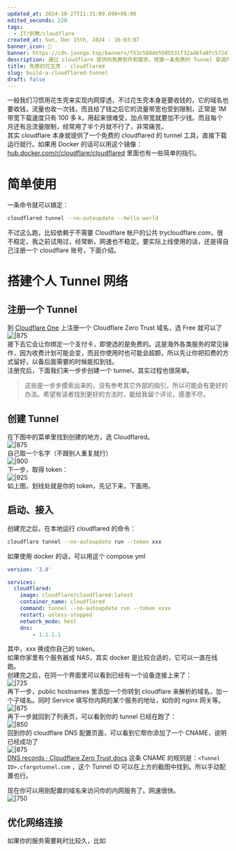 ```yaml
---
updated_at: 2024-10-27T11:31:09.698+08:00
edited_seconds: 220
tags:
  - IT/折腾/cloudflare
created_at: Sun, Dec 15th, 2024 - 16:03:07
banner_icon: 📂
banner: https://cdn.jsongo.top/banners/f53c5884b5505531f32ad8fa0fc57247.jpg
description: 通过 cloudflare 提供的免费软件和服务，搭建一条免费的 Tunnel 穿透内网，并指定自定义域名来访问你的内网服务，关键还没有网速限制
title: 免费的花生壳 - cloudflared
slug: build-a-cloudflared-tunnel
draft: false
---
```

一般我们习惯用花生壳来实现内网穿透，不过花生壳本身是要收钱的，它的域名也要收钱，流量也收一次钱，而且给了钱之后它的流量带宽也受到限制，正常是 1M 带宽下载速度只有 100 多 k，用起来很难受，加点带宽就要加不少钱。而且每个月还有总流量限制，经常用了半个月就不行了，非常痛苦。  
其实 cloudflare 本身就提供了一个免费的 cloudflared 的 tunnel 工具，直接下载运行就行。如果用 Docker 的话可以用这个镜像：[hub.docker.com/r/cloudflare/cloudflared](https://hub.docker.com/r/cloudflare/cloudflared) 里面也有一些简单的指引。
# 简单使用
一条命令就可以搞定：
```bash
cloudflared tunnel --no-autoupdate --hello-world
```
不过这么跑，比较依赖于不需要 Cloudflare 帐户的公共 trycloudflare.com，很不稳定，我之前试用过，经常断，网速也不稳定。要实际上线使用的话，还是得自己注册一个 cloudflare 账号，下面介绍。
# 搭建个人 Tunnel 网络
## 注册一个 Tunnel
到 [Cloudflare One](https://dash.teams.cloudflare.com/⁠) 上注册一个 Cloudflare Zero Trust 域名，选 Free 就可以了  
	![|875](https://cdn.jsongo.top/2024/12/420352862a7523747b97d596ff767b81.webp)  
接下去它会让你绑定一个支付卡，即使选的是免费的。这是海外各类服务的常见操作，因为收费计划可能会变，而且你使用时也可能会超额，所以先让你把扣费的方式留好，以备后面需要的时候能扣到钱。  
注册完后，下面我们来一步步创建一个 tunnel，其实过程也很简单。
>  这些是一步步摸索出来的，没有参考其它外部的指引，所以可能会有更好的办法。希望有读者找到更好的方法时，能给我留个评论，感激不尽。
## 创建 Tunnel
在下图中的菜单里找到创建的地方，选 Cloudflared。  
	![|875](https://cdn.jsongo.top/2024/12/5b690dff91048eeaeb5663f168c837a2.webp)  
自己取一个名字（不跟别人重复就行）  
	![|900](https://cdn.jsongo.top/2024/12/8652218a31d2d78c56aa4f0a43edcf8d.webp)  
下一步，取得 token：  
	![|925](https://cdn.jsongo.top/2024/12/29b1a001c14459ba21b349c12cb4288d.webp)  
如上图，划线处就是你的 token，先记下来，下面用。
## 启动、接入
创建完之后，在本地运行 cloudflared 的命令：
```bash
cloudflare tunnel --no-autoupdate run --token xxx
```
如果使用 docker 的话，可以用这个 compose yml
```yml
version: '3.8'

services:
  cloudflared:
    image: cloudflare/cloudflared:latest
    container_name: cloudflared
    command: tunnel --no-autoupdate run --token xxxx
    restart: unless-stopped
    network_mode: host
    dns:
        - 1.1.1.1
```
其中，xxx 换成你自己的 token。  
如果你家里有个服务器或 NAS，其实 docker 是比较合适的，它可以一直在线跑。  
创建完之后，在同一个界面里可以看到已经有一个设备连接上来了：  
	![|725](https://cdn.jsongo.top/2024/12/3c23fd4e318bb3198e69dd369ed24c29.webp)  
再下一步，public hostnames 里添加一个你转到 cloudflare 来解析的域名，加一个子域名。同时 Service 填写你内网的某个服务的地址，如你的 nginx 网关等。  
	![|875](https://cdn.jsongo.top/2024/12/0e9d6a0c0afadbd8100b681aab58a962.webp)  
再下一步就回到了列表页，可以看到你的 tunnel 已经在跑了：  
	![|850](https://cdn.jsongo.top/2024/12/f39e1282f64410a6862142f136b7108b.webp)  
回到你的 cloudflare DNS 配置页面，可以看到它帮你添加了一个 CNAME，说明已经成功了  
	![|875](https://cdn.jsongo.top/2024/12/292affb6bfeac40389684bb915b7bce0.webp)  
	[DNS records · Cloudflare Zero Trust docs](https://developers.cloudflare.com/cloudflare-one/connections/connect-networks/routing-to-tunnel/dns/) 这条 CNAME 的规则是：`<Tunnel ID>.cfargotunnel.com` ，这个 Tunnel ID 可以在上方的截图中找到。所以手动配置也行。
	
现在你可以用刚配置的域名来访问你的内网服务了。网速很快。  
	![|750](308123784741719ac026d121b5160b7c.webp)
## 优化网络连接
如果你的服务需要耗时比较久，比如